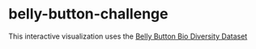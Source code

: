 # belly-button-challenge
This interactive visualization uses the [Belly Button Bio Diversity Dataset](http://robdunnlab.com/projects/belly-button-biodiversity/)
